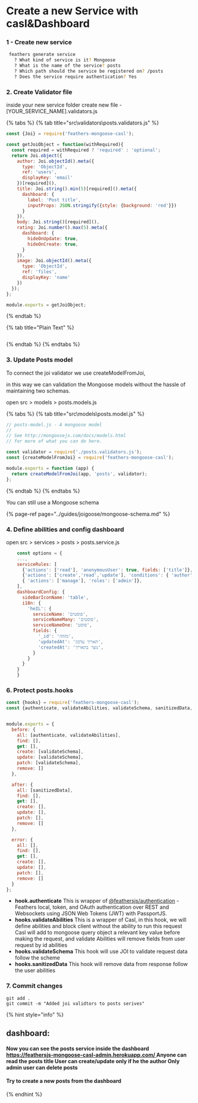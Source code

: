 # Create a new Service with casl&Dashboard

### 1 - Create new service

```bash
 feathers generate service
   ? What kind of service is it? Mongoose
   ? What is the name of the service? posts
   ? Which path should the service be registered on? /posts
   ? Does the service require authentication? Yes    
```

### 2. Create Validator file

inside your new service folder create new file - \[YOUR\_SERVICE\_NAME\].validators.js

{% tabs %}
{% tab title="src\\validators\\posts.validators.js" %}
```javascript
const {Joi} = require('feathers-mongoose-casl');

const getJoiObject = function(withRequired){
  const required = withRequired ? 'required' : 'optional';
  return Joi.object({
    author: Joi.objectId().meta({
      type: 'ObjectId',
      ref: 'users',
      displayKey: 'email'
    })[required](),
    title: Joi.string().min(5)[required]().meta({
      dashboard: {
        label: 'Post title',
        inputProps: JSON.stringify({style: {background: 'red'}})
      }
    }),
    body: Joi.string()[required](),
    rating: Joi.number().max(5).meta({
      dashboard: {
        hideOnUpdate: true,
        hideOnCreate: true,
      }
    }),
    image: Joi.objectId().meta({
      type: 'ObjectId',
      ref: 'files',
      displayKey: 'name'
    })
  });
};

module.exports = getJoiObject;
```
{% endtab %}

{% tab title="Plain Text" %}
```

```
{% endtab %}
{% endtabs %}

### 3. Update Posts model

To connect the joi validator we use createModelFromJoi,

in this way we can validation the Mongoose models without the hassle of maintaining two schemas.  


open src &gt; models &gt; posts.models.js

{% tabs %}
{% tab title="src\\models\\posts.model.js" %}
```javascript
// posts-model.js - A mongoose model
// 
// See http://mongoosejs.com/docs/models.html
// for more of what you can do here.

const validator = require('./posts.validators.js');
const {createModelFromJoi} = require('feathers-mongoose-casl');

module.exports = function (app) {
  return createModelFromJoi(app, 'posts', validator);
};

```
{% endtab %}
{% endtabs %}

You can still use a Mongoose schema 

{% page-ref page="../guides/joigoose/mongoose-schema.md" %}

### 4. Define abilities and config dashboard

open src &gt; services &gt; posts &gt; posts.service.js  


```javascript
    const options = {
    ...,
    serviceRules: [
      {'actions': ['read'], 'anonymousUser': true, fields: ['title']},
      {'actions': ['create','read','update'], 'conditions': { 'author': '{{ user._id }}' }},
      { 'actions': ['manage'], 'roles': ['admin']},
    ],
    dashboardConfig: {
      sideBarIconName: 'table',
      i18n: {
        'heIL': {
          serviceName: 'פוסטים',
          serviceNameMany: 'פוסטים',
          serviceNameOne: 'פוסט',
          fields: {
            '_id': 'מזהה',
            'updatedAt': 'תאריך עדכון',
            'createdAt': 'נוצר בתאריך',
          }
        }
      }
    }
    }
```

### 6. Protect posts.hooks



```javascript
const {hooks} = require('feathers-mongoose-casl');
const {authenticate, validateAbilities, validateSchema, sanitizedData, } = hooks;


module.exports = {
  before: {
    all: [authenticate, validateAbilities],
    find: [],
    get: [],
    create: [validateSchema],
    update: [validateSchema],
    patch: [validateSchema],
    remove: []
  },

  after: {
    all: [sanitizedData],
    find: [],
    get: [],
    create: [],
    update: [],
    patch: [],
    remove: []
  },

  error: {
    all: [],
    find: [],
    get: [],
    create: [],
    update: [],
    patch: [],
    remove: []
  }
};

```

   


* **hook.authenticate** This is wrapper of [@feathersjs/authentication](https://github.com/feathersjs/authentication) - Feathers local, token, and OAuth authentication over REST and Websockets using JSON Web Tokens \(JWT\) with PassportJS.
* **hooks.validateAbilities** This is a wrapper of Casl, in this hook, we will define abilities and block client without the ability to run this request Casl will add to mongoose query object a relevant key value before making the request, and validate Abilities will remove fields from user request by id abilities
* **hooks.validateSchema** This hook will use JOI to validate request data follow the scheme
* **hooks.sanitizedData** This hook will remove data from response follow the user abilities

### 7. Commit changes

```text
git add .
git commit -m "Added joi validtors to posts serives"
```

{% hint style="info" %}
## dashboard: 

#### Now you can see the posts service inside the dashboard [https://feathersjs-mongoose-casl-admin.herokuapp.com/ ](install-feathers-mongoose-casl.md)Anyone can read the posts title User can create/update only if he the author Only admin user can delete posts

#### Try to create a new posts from the dashboard
{% endhint %}



